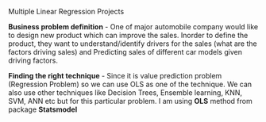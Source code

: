 Multiple Linear Regression Projects

**Business problem definition** - One of major automobile company would like to design new product which can improve the sales. Inorder to define the product, they want to understand/identify drivers for the sales (what are the factors driving sales) and Predicting sales of different car models given driving factors.


**Finding the right technique** - Since it is value prediction problem (Regression Problem) so we can use OLS as one of the technique. We can also use other techniques like Decision Trees, Ensemble learning, KNN, SVM, ANN etc but for this particular problem. I am using **OLS** method from package **Statsmodel**
